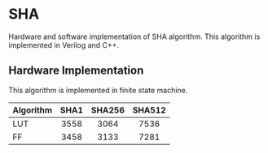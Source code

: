 # SHA
Hardware and software implementation of SHA algorithm. This algorithm is implemented in Verilog and C++.

## Hardware Implementation
This algorithm is implemented in finite state machine.

| Algorithm | SHA1 | SHA256 | SHA512 |
|:-----------|:---:|:---:|:---:|
| LUT | 3558 | 3064 | 7536 |
| FF | 3458 | 3133 | 7281 |
